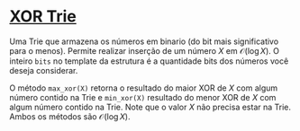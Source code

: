 # [XOR Trie](xor_trie.cpp)

Uma Trie que armazena os números em binario (do bit mais significativo para o menos). Permite realizar inserção de um número $X$ em $\mathcal{O}(\log X)$. O inteiro `bits` no template da estrutura é a quantidade bits dos números você deseja considerar.

O método `max_xor(X)` retorna o resultado do maior XOR de $X$ com algum número contido na Trie e `min_xor(X)` resultado do menor XOR de $X$ com algum número contido na Trie. Note que o valor $X$ não precisa estar na Trie. Ambos os métodos são $\mathcal{O}(\log X)$.
